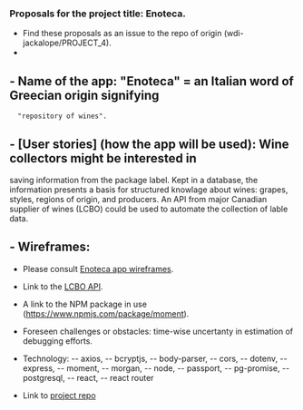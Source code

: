 ### Proposals for the project title: Enoteca.

* Find these proposals as an issue to the repo of origin (wdi-jackalope/PROJECT_4).
* 
##  - Name of the app: "Enoteca" = an Italian word of Greecian origin signifying 
      "repository of wines".

##  - [User stories] (how the app will be used): Wine collectors might be interested in 
  saving information from the package label. Kept in a database, the information 
  presents a basis for structured knowlage about wines: grapes, styles, regions of 
  origin, and producers. An API from major Canadian supplier of wines (LCBO) could be
  used to automate the collection of lable data.

##  - Wireframes:

- Please consult [Enoteca app wireframes](./helpers/wireframes.md).

- Link to the [LCBO API](https://lcboapi.com).

- A link to the NPM package in use (https://www.npmjs.com/package/moment).

- Foreseen challenges or obstacles: time-wise uncertanty in estimation of debugging efforts.

- Technology:
    -- axios,
    -- bcryptjs,
    -- body-parser,
    -- cors,
    -- dotenv,
    -- express,
    -- moment,
    -- morgan,
    -- node,
    -- passport,
    -- pg-promise,
    -- postgresql,
    -- react, 
    -- react router

- Link to [project repo](https://github.com/ailavinda/Enoteca)



